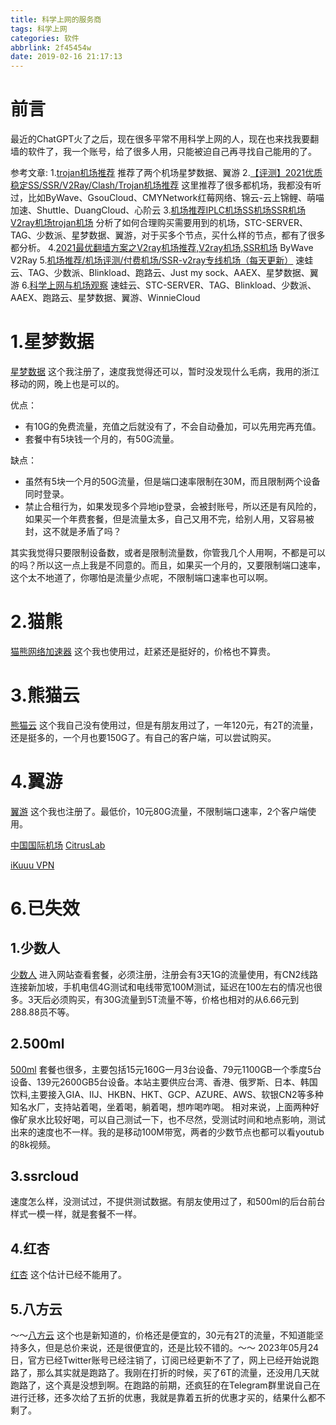 ```yaml
---
title: 科学上网的服务商
tags: 科学上网
categories: 软件
abbrlink: 2f45454w
date: 2019-02-16 21:17:13
---
```


<!--more-->
# 前言
最近的ChatGPT火了之后，现在很多平常不用科学上网的人，现在也来找我要翻墙的软件了，我一个账号，给了很多人用，只能被迫自己再寻找自己能用的了。

参考文章:
1.[trojan机场推荐](https://sites.google.com/view/honven/%E9%A6%96%E9%A1%B5/trojan%E6%9C%BA%E5%9C%BA%E6%8E%A8%E8%8D%90?authuser=1)
推荐了两个机场星梦数据、翼游
2.[【评测】2021优质稳定SS/SSR/V2Ray/Clash/Trojan机场推荐](https://www.msl.la/archives/3/) 
这里推荐了很多都机场，我都没有听过，比如ByWave、GsouCloud、CMYNetwork红莓网络、锦云-云上锦鲤、萌喵加速、Shuttle、DuangCloud、心阶云
3.[机场推荐IPLC机场SS机场SSR机场V2ray机场trojan机场](https://ssrv2ray.xyz/posts/8c826425.html)
分析了如何合理购买需要用到的机场，STC-SERVER、TAG、少数派、星梦数据、翼游，对于买多个节点，买什么样的节点，都有了很多都分析。
4.[2021最优翻墙方案之V2ray机场推荐,V2ray机场,SSR机场](https://sites.google.com/site/ssrandv2rayandss/bestv2ray) ByWave V2Ray
5.[机场推荐/机场评测/付费机场/SSR-v2ray专线机场（每天更新）](https://sites.google.com/view/honven/%E9%A6%96%E9%A1%B5/%E6%9C%BA%E5%9C%BA%E6%8E%A8%E8%8D%90) 速蛙云、TAG、少数派、Blinkload、跑路云、Just my sock、AAEX、星梦数据、翼游
6.[科学上网与机场观察](https://t.me/s/jichangtj?q=%23%E9%80%9F%E8%9B%99%E4%BA%91) 速蛙云、STC-SERVER、TAG、Blinkload、少数派、AAEX、跑路云、星梦数据、翼游、WinnieCloud 

# 1.星梦数据
[星梦数据](https://stardream.xyz/auth/register?code=i0jY)
这个我注册了，速度我觉得还可以，暂时没发现什么毛病，我用的浙江移动的网，晚上也是可以的。

优点：
- 有10G的免费流量，充值之后就没有了，不会自动叠加，可以先用完再充值。
- 套餐中有5块钱一个月的，有50G流量。

缺点：
- 虽然有5块一个月的50G流量，但是端口速率限制在30M，而且限制两个设备同时登录。
- 禁止合租行为，如果发现多个异地ip登录，会被封账号，所以还是有风险的，如果买一个年费套餐，但是流量太多，自己又用不完，给别人用，又容易被封，这不就是矛盾了吗？

其实我觉得只要限制设备数，或者是限制流量数，你管我几个人用啊，不都是可以的吗？所以这一点上我是不同意的。而且，如果买一个月的，又要限制端口速率，这个太不地道了，你哪怕是流量少点呢，不限制端口速率也可以啊。

# 2.猫熊
[猫熊网络加速器](https://mxwljsq.top/) 这个我也使用过，赶紧还是挺好的，价格也不算贵。

# 3.熊猫云
[熊猫云](https://xiongmaoyun.net/auth/register?code=lmaA)
这个我自己没有使用过，但是有朋友用过了，一年120元，有2T的流量，还是挺多的，一个月也要150G了。有自己的客户端，可以尝试购买。

# 4.翼游
[翼游](https://yiyo.mobi/auth/register?code=1nnp) 这个我也注册了。最低价，10元80G流量，不限制端口速率，2个客户端使用。


[中国国际机场](https://cnnic.pub/#/register)
[CitrusLab](https://wogame.co/#/register)

[iKuuu VPN ](https://ikuuu.eu/auth/register)

# 6.已失效
## 1.少数人
[少数人](https://ssrbank.com/register?aff=29993) 进入网站查看套餐，必须注册，注册会有3天1G的流量使用，有CN2线路连接新加坡，手机电信4G测试和电线带宽100M测试，延迟在100左右的情况也很多。3天后必须购买，有30G流量到5T流量不等，价格也相对的从6.66元到288.88员不等。

## 2.500ml
[500ml](https://500ml.ml/auth/register?code=Pwow) 套餐也很多，主要包括15元160G一月3台设备、79元1100GB一个季度5台设备、139元2600GB5台设备。本站主要供应台湾、香港、俄罗斯、日本、韩国饮料,主要接入GIA、IIJ、HKBN、HKT、GCP、AZURE、AWS、软银CN2等多种知名水厂，支持站着喝，坐着喝，躺着喝，想咋喝咋喝。
相对来说，上面两种好像矿泉水比较好喝，可以自己测试一下，也不尽然，受测试时间和地点影响，测试出来的速度也不一样。我的是移动100M带宽，两者的少数节点也都可以看youtub的8k视频。

## 3.ssrcloud
速度怎么样，没测试过，不提供测试数据。有朋友使用过了，和500ml的后台前台样式一模一样，就是套餐不一样。

## 4.红杏
[红杏](https://lmout.github.io) 这个估计已经不能用了。

## 5.八方云
～～[八方云](https://bafangyun.vip/#/register?code=AU6Tbyxa) 这个也是新知道的，价格还是便宜的，30元有2T的流量，不知道能坚持多久，但是总价来说，还是很便宜的，还是比较不错的。～～ 
2023年05月24日，官方已经Twitter账号已经注销了，订阅已经更新不了了，网上已经开始说跑路了，那么其实就是跑路了。我刚在打折的时候，买了6T的流量，还没用几天就跑路了，这个真是没想到啊。在跑路的前期，还疯狂的在Telegram群里说自己在进行迁移，还多次给了五折的优惠，我就是靠着五折的优惠才买的，结果什么都不剩了。
